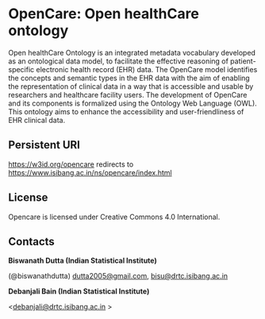 # OpenCare: Open healthCare ontology   

Open healthCare Ontology is an integrated metadata vocabulary developed as an ontological data model, to facilitate the effective reasoning of patient-specific electronic health record (EHR) data. The OpenCare model identifies the concepts and semantic types in the EHR data with the aim of enabling the representation of clinical data in a way that is accessible and usable by researchers and healthcare facility users. The development of OpenCare and its components is formalized using the Ontology Web Language (OWL). This ontology aims to enhance the accessibility and user-friendliness of EHR clinical data.     


## Persistent URI 
https://w3id.org/opencare redirects to https://www.isibang.ac.in/ns/opencare/index.html


## License
Opencare is licensed under Creative Commons 4.0 International. 

## Contacts
**Biswanath Dutta (Indian Statistical Institute)**  

(@biswanathdutta) 
 <dutta2005@gmail.com>, 
 <bisu@drtc.isibang.ac.in> 

**Debanjali Bain (Indian Statistical Institute)**  

 <debanjali@drtc.isibang.ac.in > 
